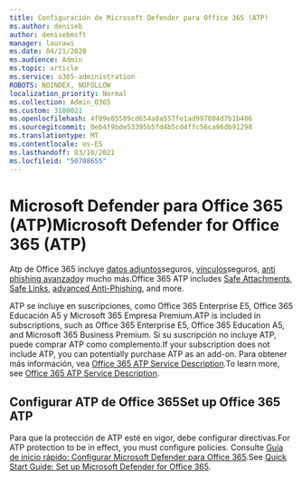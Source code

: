 ```yaml
---
title: Configuración de Microsoft Defender para Office 365 (ATP)
ms.author: deniseb
author: denisebmsft
manager: laurawi
ms.date: 04/21/2020
ms.audience: Admin
ms.topic: article
ms.service: o365-administration
ROBOTS: NOINDEX, NOFOLLOW
localization_priority: Normal
ms.collection: Admin_O365
ms.custom: 3100021
ms.openlocfilehash: 4f09e85589cd654a0a557fe1ad997804d7b1b406
ms.sourcegitcommit: 0eb4f9bde53395b5fd4b5cd4ffc56ca96db91298
ms.translationtype: MT
ms.contentlocale: es-ES
ms.lasthandoff: 03/10/2021
ms.locfileid: "50708655"
---
```

# <a name="microsoft-defender-for-office-365-atp"></a><span data-ttu-id="7e707-102">Microsoft Defender para Office 365 (ATP)</span><span class="sxs-lookup"><span data-stu-id="7e707-102">Microsoft Defender for Office 365 (ATP)</span></span>

<span data-ttu-id="7e707-103">Atp de Office 365 incluye [datos adjuntos](https://docs.microsoft.com/microsoft-365/security/office-365-security/atp-safe-attachments)seguros, [vínculos](https://docs.microsoft.com/microsoft-365/security/office-365-security/atp-safe-links)seguros, [anti phishing avanzado](https://docs.microsoft.com/microsoft-365/security/office-365-security/atp-anti-phishing)y mucho más.</span><span class="sxs-lookup"><span data-stu-id="7e707-103">Office 365 ATP includes [Safe Attachments](https://docs.microsoft.com/microsoft-365/security/office-365-security/atp-safe-attachments), [Safe Links](https://docs.microsoft.com/microsoft-365/security/office-365-security/atp-safe-links), [advanced Anti-Phishing](https://docs.microsoft.com/microsoft-365/security/office-365-security/atp-anti-phishing), and more.</span></span> 

<span data-ttu-id="7e707-104">ATP se incluye en suscripciones, como Office 365 Enterprise E5, Office 365 Educación A5 y Microsoft 365 Empresa Premium.</span><span class="sxs-lookup"><span data-stu-id="7e707-104">ATP is included in subscriptions, such as Office 365 Enterprise E5, Office 365 Education A5, and Microsoft 365 Business Premium.</span></span> <span data-ttu-id="7e707-105">Si su suscripción no incluye ATP, puede comprar ATP como complemento.</span><span class="sxs-lookup"><span data-stu-id="7e707-105">If your subscription does not include ATP, you can potentially purchase ATP as an add-on.</span></span> <span data-ttu-id="7e707-106">Para obtener más información, vea [Office 365 ATP Service Description](https://docs.microsoft.com/office365/servicedescriptions/office-365-advanced-threat-protection-service-description).</span><span class="sxs-lookup"><span data-stu-id="7e707-106">To learn more, see [Office 365 ATP Service Description](https://docs.microsoft.com/office365/servicedescriptions/office-365-advanced-threat-protection-service-description).</span></span>

## <a name="set-up-office-365-atp"></a><span data-ttu-id="7e707-107">Configurar ATP de Office 365</span><span class="sxs-lookup"><span data-stu-id="7e707-107">Set up Office 365 ATP</span></span>

<span data-ttu-id="7e707-108">Para que la protección de ATP esté en vigor, debe configurar directivas.</span><span class="sxs-lookup"><span data-stu-id="7e707-108">For ATP protection to be in effect, you must configure policies.</span></span> <span data-ttu-id="7e707-109">Consulte [Guía de inicio rápido: Configurar Microsoft Defender para Office 365](https://docs.microsoft.com/microsoft-365/security/office-365-security/office-365-atp).</span><span class="sxs-lookup"><span data-stu-id="7e707-109">See [Quick Start Guide: Set up Microsoft Defender for Office 365](https://docs.microsoft.com/microsoft-365/security/office-365-security/office-365-atp).</span></span>

